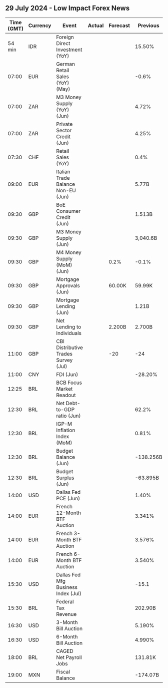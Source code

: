 ## 29 July 2024 - Low Impact Forex News

| Time (GMT) | Currency | Event | Actual | Forecast | Previous |
|------|----------|-------|--------|----------|----------|
| 54 min | IDR | Foreign Direct Investment (YoY) |  |  | 15.50% |
| 07:00 | EUR | German Retail Sales (YoY) (May) |  |  | -0.6% |
| 07:00 | ZAR | M3 Money Supply (YoY) (Jun) |  |  | 4.72% |
| 07:00 | ZAR | Private Sector Credit (Jun) |  |  | 4.25% |
| 07:30 | CHF | Retail Sales (YoY) |  |  | 0.4% |
| 09:00 | EUR | Italian Trade Balance Non-EU (Jun) |  |  | 5.77B |
| 09:30 | GBP | BoE Consumer Credit (Jun) |  |  | 1.513B |
| 09:30 | GBP | M3 Money Supply (Jun) |  |  | 3,040.6B |
| 09:30 | GBP | M4 Money Supply (MoM) (Jun) |  | 0.2% | -0.1% |
| 09:30 | GBP | Mortgage Approvals (Jun) |  | 60.00K | 59.99K |
| 09:30 | GBP | Mortgage Lending (Jun) |  |  | 1.21B |
| 09:30 | GBP | Net Lending to Individuals |  | 2.200B | 2.700B |
| 11:00 | GBP | CBI Distributive Trades Survey (Jul) |  | -20 | -24 |
| 11:00 | CNY | FDI (Jun) |  |  | -28.20% |
| 12:25 | BRL | BCB Focus Market Readout |  |  |  |
| 12:30 | BRL | Net Debt-to-GDP ratio (Jun) |  |  | 62.2% |
| 12:30 | BRL | IGP-M Inflation Index (MoM) |  |  | 0.81% |
| 12:30 | BRL | Budget Balance (Jun) |  |  | -138.256B |
| 12:30 | BRL | Budget Surplus (Jun) |  |  | -63.895B |
| 14:00 | USD | Dallas Fed PCE (Jun) |  |  | 1.40% |
| 14:00 | EUR | French 12-Month BTF Auction |  |  | 3.341% |
| 14:00 | EUR | French 3-Month BTF Auction |  |  | 3.576% |
| 14:00 | EUR | French 6-Month BTF Auction |  |  | 3.540% |
| 15:30 | USD | Dallas Fed Mfg Business Index (Jul) |  |  | -15.1 |
| 15:30 | BRL | Federal Tax Revenue |  |  | 202.90B |
| 16:30 | USD | 3-Month Bill Auction |  |  | 5.190% |
| 16:30 | USD | 6-Month Bill Auction |  |  | 4.990% |
| 18:00 | BRL | CAGED Net Payroll Jobs |  |  | 131.81K |
| 19:00 | MXN | Fiscal Balance |  |  | -174.07B |
